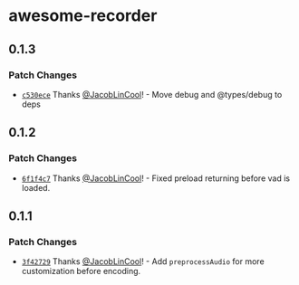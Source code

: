 # awesome-recorder

## 0.1.3

### Patch Changes

- [`c530ece`](https://github.com/JacobLinCool/awesome-recorder/commit/c530ecee38ed9b07bfc379c504a17f52caf95638) Thanks [@JacobLinCool](https://github.com/JacobLinCool)! - Move debug and @types/debug to deps

## 0.1.2

### Patch Changes

- [`6f1f4c7`](https://github.com/JacobLinCool/awesome-recorder/commit/6f1f4c7969f68fad32f148234f6bbd7e40d8e2e5) Thanks [@JacobLinCool](https://github.com/JacobLinCool)! - Fixed preload returning before vad is loaded.

## 0.1.1

### Patch Changes

- [`3f42729`](https://github.com/JacobLinCool/awesome-recorder/commit/3f42729018d18874bdd6eb1f23330297d1a511da) Thanks [@JacobLinCool](https://github.com/JacobLinCool)! - Add `preprocessAudio` for more customization before encoding.
